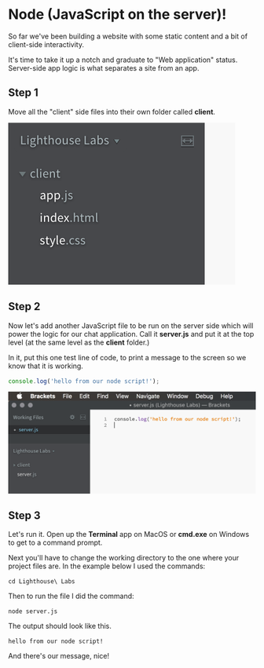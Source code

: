 # Node (JavaScript on the server)!

So far we've been building a website with some static content and a bit of client-side interactivity.

It's time to take it up a notch and graduate to "Web application" status. Server-side app logic is what separates a site from an app.

## Step 1

Move all the "client" side files into their own folder called **client**.

![Client folder](/assets/client-folder.png)

## Step 2

Now let's add another JavaScript file to be run on the server side which will power the logic for our chat application. Call it **server.js** and put it at the top level (at the same level as the **client** folder.)

In it, put this one test line of code, to print a message to the screen so we know that it is working.

```javascript
console.log('hello from our node script!');
```

![Server test](/assets/server-test.png)

## Step 3

Let's run it. Open up the **Terminal** app on MacOS or **cmd.exe** on Windows to get to a command prompt.

Next you'll have to change the working directory to the one where your project files are. In the example below I used the commands:

```
cd Lighthouse\ Labs
```

Then to run the file I did the command:

```
node server.js
```

The output should look like this.

```
hello from our node script!
```

And there's our message, nice!

